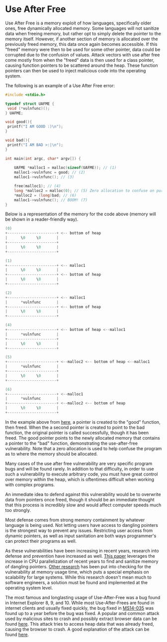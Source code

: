 # Use After Free

Use After Free is a memory exploit of how languages, specifically older ones, free dynamically allocated memory. Some languages will not sanitize data when freeing memory, but rather opt to simply delete the pointer to the memory itself. However, if another section of memory is allocated over the previously freed memory, this data once again becomes accessible. If this "freed" memory were then to be used for some other pointer, data could be corrupted due to the confusion of values. Attack vectors with use after free come mostly from when the "freed" data is then used for a class pointer, causing function pointers to be scattered around the heap. These function pointers can then be used to inject malicious code into the operating system.

The following is an example of a Use After Free error:

```C
#include <stdio.h>

typedef struct UAFME {
 void (*vulnfunc)();
} UAFME;

void good(){
 printf("I AM GOOD :)\n");
}

void bad(){
 printf("I AM BAD >:|\n");
}

int main(int argc, char* argv[]) {
	
	UAFME *malloc1 = malloc(sizeof(UAFME)); // (1)
	malloc1->vulnfunc = good; // (2)
	malloc1->vulnfunc(); // (3)	

	free(malloc1); // (4)
	long *malloc2 = malloc(0); // (5) Zero allocation to confuse on purpose
	*malloc2 = (long)bad; // (6)
	malloc1->vulnfunc(); // BOOM! (7)
}
```

Below is a representation of the memory for the code above (memory will be shown in a reader-friendly way). 

```C
(0)
+----------------------+ <-- bottom of heap
|      \0     \0       |
+----------------------+
|      \0     \0       |
+----------------------+

(1)
+----------------------+ <-- malloc1
|      \0     \0       |
+----------------------+ <-- bottom of heap
|      \0     \0       |
+----------------------+ 

(2)
+----------------------+ <-- malloc1
|      *vulnfunc       |
+----------------------+ <-- bottom of heap
|      \0     \0       |
+----------------------+ 

(4)
+----------------------+ <-- bottom of heap <--malloc1
|      *vulnfunc       |
+----------------------+
|      \0     \0       |
+----------------------+ 

(5)
+----------------------+ <--malloc2 <-- bottom of heap <--malloc1
|      *vulnfunc       |
+----------------------+
|      \0     \0       |
+----------------------+ 

(6)
+----------------------+ <--malloc1
|      *vulnfunc       |
+----------------------+ <--malloc2 <-- bottom of heap
|      \0     \0       |
+----------------------+ 
```

In the example above from [here](https://sensepost.com/blog/2017/linux-heap-exploitation-intro-series-used-and-abused-use-after-free/), a pointer is created to the "good" function, then freed. When the a second pointer is created to point to the bad function, the original pointer is called successfully, though it has been freed. The good pointer points to the newly allocated memory that contains a pointer to the "bad" function, demonstrating the use-after-free vulnerability. Note that a zero allocation is used to help confuse the program as to where the memory should be allocated.

Many cases of the use after free vulnerability are very specific program bugs and will be found rarely. In addition to that difficulty, in order to use such a vulnerability to execute arbitrary code, you must have great control over memory within the heap, which is oftentimes difficult when working with complex programs. 

An immediate idea to defend against this vulnerability would be to overwrite data from pointers once freed, though it should be an immediate thought that this process is incredibly slow and would affect computer speeds much too strongly.

Most defense comes from strong memory containment by whatever language is being used. Not letting users have access to dangling pointers is the strongest way to prevent any issues. Restricting user access from dynamic pointers, as well as input sanitation are both ways programmer's can protect their programs as well. 

As these vulnerabilities have been increasing in recent years, research into defense and prevention have increased as well. [This paper](https://dl.acm.org/citation.cfm?id=3243826) leverages the increase in CPU parallelization of recent years to find and sanitize memory of dangling pointers. [Other research](https://www.cs.vu.nl/~giuffrida/papers/dangsan_eurosys17.pdf) has been put into checking for the vulnerability at memory usage time, which puts a special emphasis on scalability for large systems. While this research doesn't mean much to software engineers, a solution must be found and implemented at the operating system level.

The most famous and longlasting usage of Use-After-Free was a bug found in Internet Explorer 8, 9, and 10. While most Use-After-Frees are found in internet clients and usually fixed quickly, the bug fixed in [MS14-035](https://docs.microsoft.com/en-us/security-updates/SecurityBulletins/2014/ms14-035) was found up to a year before the bug was fixed. A popular and common attack used by malicious sites to crash and possibly extract browser data can be found [here](https://www.exploit-db.com/exploits/33860/). This attack tries to access heap data that was already freed, causing the browser to crash. A good explanation of the attack can be found [here](https://www.purehacking.com/blog/lloyd-simon/an-introduction-to-use-after-free-vulnerabilities).
